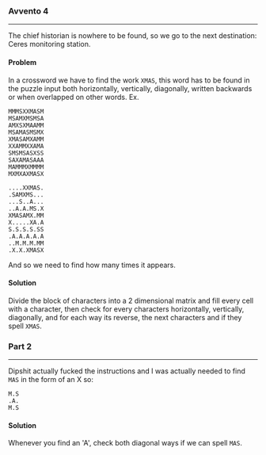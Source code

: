 ### Avvento 4
---
The chief historian is nowhere to be found, so we go to the next destination: Ceres monitoring station.
#### Problem
In a crossword we have to find the work `XMAS`, this word has to be found in the puzzle input both horizontally, vertically, diagonally, written backwards or when overlapped on other words.
Ex.
```
MMMSXXMASM
MSAMXMSMSA
AMXSXMAAMM
MSAMASMSMX
XMASAMXAMM
XXAMMXXAMA
SMSMSASXSS
SAXAMASAAA
MAMMMXMMMM
MXMXAXMASX
```

```
....XXMAS.
.SAMXMS...
...S..A...
..A.A.MS.X
XMASAMX.MM
X.....XA.A
S.S.S.S.SS
.A.A.A.A.A
..M.M.M.MM
.X.X.XMASX
```

And so we need to find how many times it appears.
#### Solution
Divide the block of characters into a 2 dimensional matrix and fill every cell with a character, then check for every characters horizontally, vertically, diagonally, and for each way its reverse, the next characters and if they spell `XMAS`.
### Part 2
---
Dipshit actually fucked the instructions and I was actually needed to find `MAS` in the form of an X so:

```
M.S
.A.
M.S
```
#### Solution
Whenever you find an 'A', check both diagonal ways if we can spell `MAS`.